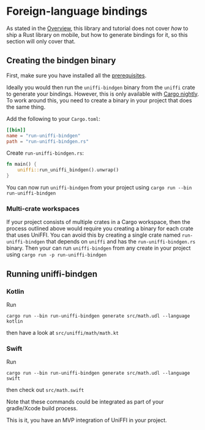 # Foreign-language bindings

As stated in the [Overview](../Overview.md), this library and tutorial does not cover *how* to ship a Rust library on mobile, but how to generate bindings for it, so this section will only cover that.

## Creating the bindgen binary

First, make sure you have installed all the [prerequisites](./Prerequisites.md).

Ideally you would then run the `uniffi-bindgen` binary from the `uniffi` crate to generate your bindings.  However, this
is only available with [Cargo nightly](https://doc.rust-lang.org/cargo/reference/unstable.html#artifact-dependencies).
To work around this, you need to create a binary in your project that does the same thing.


Add the following to your `Cargo.toml`:

```toml
[[bin]]
name = "run-uniffi-bindgen"
path = "run-uniffi-bindgen.rs"
```

Create `run-uniffi-bindgen.rs`:
```rust
fn main() {
    uniffi::run_uniffi_bindgen().unwrap()
}
```

You can now run `uniffi-bindgen` from your project using `cargo run --bin run-uniffi-bindgen`

### Multi-crate workspaces

If your project consists of multiple crates in a Cargo workspace, then the process outlined above would require you
creating a binary for each crate that uses UniFFI.  You can avoid this by creating a single crate named
`run-uniffi-bindgen` that depends on `uniffi` and has the `run-uniffi-bindgen.rs` binary.  Then your can run
`uniffi-bindgen` from any create in your project using `cargo run -p run-uniffi-bindgen`


## Running uniffi-bindgen

### Kotlin

Run
```
cargo run --bin run-uniffi-bindgen generate src/math.udl --language kotlin
```
then have a look at `src/uniffi/math/math.kt`

### Swift

Run
```
cargo run --bin run-uniffi-bindgen generate src/math.udl --language swift
```
then check out `src/math.swift`

Note that these commands could be integrated as part of your gradle/Xcode build process.

This is it, you have an MVP integration of UniFFI in your project.
